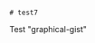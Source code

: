                                                                                                                                                                                                                                                 # test7
Test "graphical-gist"